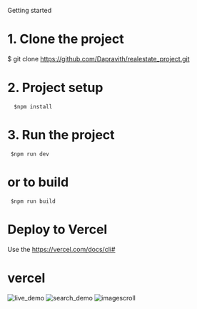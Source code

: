 Getting started

 # 1. Clone the project
  
  $ git clone https://github.com/Dapravith/realestate_project.git
  
 # 2. Project setup
  
      $npm install
      
  # 3. Run the project
  
     $npm run dev
     
  # or to build
  
     $npm run build
  
  # Deploy to Vercel
  
  Use the https://vercel.com/docs/cli#
   # vercel
  
![live_demo](https://user-images.githubusercontent.com/90898700/194488806-6bc2bfeb-a458-4b6a-aaf8-20b2efeb22be.jpeg)
![search_demo](https://user-images.githubusercontent.com/90898700/194498157-839d0e89-48eb-41a6-8730-78c9550e7c6a.jpeg)
![imagescroll](https://user-images.githubusercontent.com/90898700/194498710-79e220a1-277b-4e87-9cba-c23495bf4a7c.jpeg)
